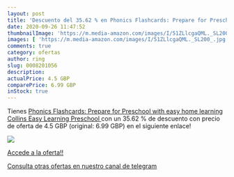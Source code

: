 ```yaml
---
layout: post
title: 'Descuento del 35.62 % en Phonics Flashcards: Prepare for Preschoo'
date: 2020-09-26 11:47:52
thumbnailImage: 'https://m.media-amazon.com/images/I/51ZLlcgaQML._SL200_.jpg'
images: [ 'https://m.media-amazon.com/images/I/51ZLlcgaQML._SL200_.jpg' ]
comments: true
category: ofertas
author: ring
slug: 0008201056
description:
actualPrice: 4.5 GBP
comparePrice: 6.99 GBP
inStock: true
---
```


Tienes [Phonics Flashcards: Prepare for Preschool with easy home learning  Collins Easy Learning Preschool ](https://www.amazon.com/dp/0008201056/?tag=redken08-20) con un 35.62 % de descuento con precio de oferta de 4.5 GBP (original: 6.99 GBP) en el siguiente enlace!

[![](https://m.media-amazon.com/images/I/51ZLlcgaQML._SL200_.jpg)](https://www.amazon.com/dp/0008201056/?tag=redken08-20)

[Accede a la oferta!!](https://www.amazon.com/dp/0008201056/?tag=redken08-20)

[Consulta otras ofertas en nuestro canal de telegram](https://t.me/s/ofertas25)
